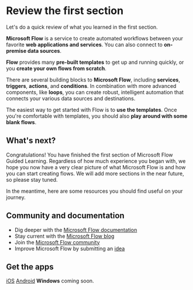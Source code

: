 <properties
   pageTitle="Review this section | Microsoft Flow"
   description="Review what you learned in this introduction to Microsoft Flow."
   services=""
   suite="flow"
   documentationCenter="na"
   authors="camsoper"
   manager="anneta"
   editor=""
   tags=""
   featuredVideoId=""
   courseDuration="3m"/>

<tags
   ms.service="flow"
   ms.devlang="na"
   ms.topic="get-started-article"
   ms.tgt_pltfrm="na"
   ms.workload="na"
   ms.date="10/24/2016"
   ms.author="casoper"/>

# Review the first section

Let's do a quick review of what you learned in the first section.

**Microsoft Flow** is a service to create automated workflows between your favorite **web applications and services**.  You can also connect to **on-premise data sources**.

**Flow** provides many **pre-built templates** to get up and running quickly, or you **create your own flows from scratch**.   

There are several building blocks to **Microsoft Flow**, including **services**, **triggers**, **actions**, and **conditions**.  In combination with more advanced components, like **loops**, you can create robust, intelligent automation that connects your various data sources and destinations.

The easiest way to get started with Flow is to **use the templates**.  Once you're comfortable with templates, you should also **play around with some blank flows**. 


## What's next?
Congratulations! You have finished the first section of Microsoft Flow Guided Learning. Regardless of how much experience you began with, we hope you now have a very clear picture of what Microsoft Flow is and how you can start creating flows. We will add more sections in the near future, so please stay tuned.

In the meantime, here are some resources you should find useful on your journey.

## Community and documentation
- Dig deeper with the [Microsoft Flow documentation](https://aka.ms/q2613b)
- Stay current with the [Microsoft Flow blog](https://flow.microsoft.com/blog/)
- Join the [Microsoft Flow community](https://powerusers.microsoft.com/t5/Microsoft-Flow-Community/ct-p/FlowCommunity)
- Improve Microsoft Flow by submitting an [idea](https://powerusers.microsoft.com/t5/Flow-Ideas/idb-p/FlowIdeas)

## Get the apps
[iOS](https://itunes.apple.com/us/app/microsoft-flow/id1094928825)
[Android](https://play.google.com/store/apps/details?id=com.microsoft.flow)
**Windows** coming soon.